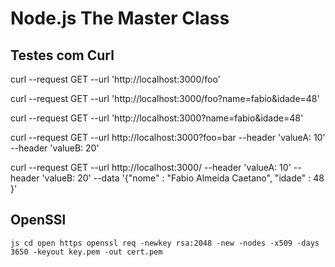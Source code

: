 # Node.js The Master Class

## Testes com Curl

curl --request GET --url 'http://localhost:3000/foo'

curl --request GET --url 'http://localhost:3000/foo?name=fabio&idade=48'

curl --request GET --url 'http://localhost:3000?name=fabio&idade=48'

curl --request GET --url http://localhost:3000?foo=bar --header 'valueA: 10' --header 'valueB: 20'

curl --request GET --url http://localhost:3000/ --header 'valueA: 10' --header 'valueB: 20' --data '{"nome" : "Fabio Almeida Caetano", "idade" : 48 }'

## OpenSSl

`js
cd open https
openssl req -newkey rsa:2048 -new -nodes -x509 -days 3650 -keyout key.pem -out cert.pem
`